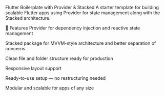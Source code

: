 Flutter Boilerplate with Provider & Stacked
A starter template for building scalable Flutter apps using Provider for state management along with the Stacked architecture.

🚀 Features
Provider for dependency injection and reactive state management

Stacked package for MVVM-style architecture and better separation of concerns

Clean file and folder structure ready for production

Responsive layout support

Ready-to-use setup — no restructuring needed

Modular and scalable for apps of any size

